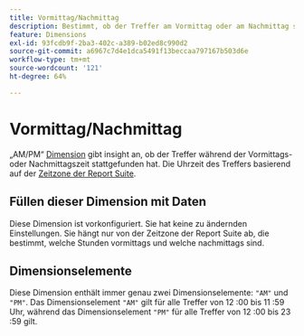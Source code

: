 ```yaml
---
title: Vormittag/Nachmittag
description: Bestimmt, ob der Treffer am Vormittag oder am Nachmittag stattgefunden hat.
feature: Dimensions
exl-id: 93fcdb9f-2ba3-402c-a389-b02ed8c990d2
source-git-commit: a6967c7d4e1dca5491f13beccaa797167b503d6e
workflow-type: tm+mt
source-wordcount: '121'
ht-degree: 64%

---
```


# Vormittag/Nachmittag

„AM/PM“ [Dimension](overview.md) gibt insight an, ob der Treffer während der Vormittags- oder Nachmittagszeit stattgefunden hat. Die Uhrzeit des Treffers basierend auf der [Zeitzone der Report Suite](/help/admin/tools/manage-rs/edit-settings/general/general-acct-settings-admin.md).

## Füllen dieser Dimension mit Daten

Diese Dimension ist vorkonfiguriert. Sie hat keine zu ändernden Einstellungen. Sie hängt nur von der Zeitzone der Report Suite ab, die bestimmt, welche Stunden vormittags und welche nachmittags sind.

## Dimensionselemente

Diese Dimension enthält immer genau zwei Dimensionselemente: `"AM"` und `"PM"`. Das Dimensionselement `"AM"` gilt für alle Treffer von 12 :00 bis 11 :59 Uhr, während das Dimensionselement `"PM"` für alle Treffer von 12 :00 bis 23 :59 gilt.

